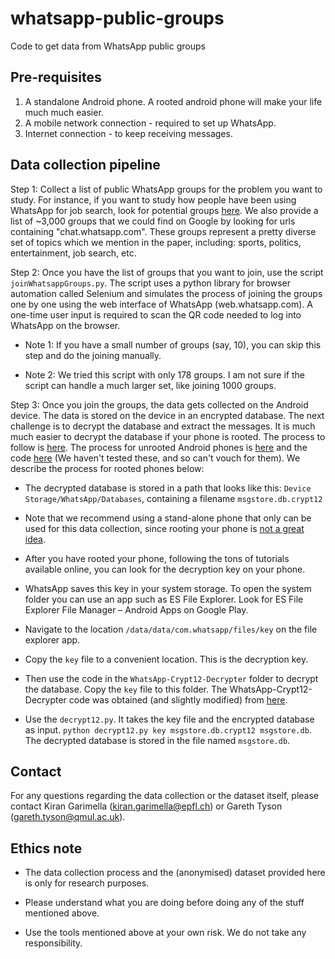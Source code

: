 # whatsapp-public-groups
Code to get data from WhatsApp public groups

## Pre-requisites

1. A standalone Android phone. A rooted android phone will make your life much much easier.
2. A mobile network connection - required to set up WhatsApp.
3. Internet connection - to keep receiving messages.

## Data collection pipeline

Step 1: Collect a list of public WhatsApp groups for the problem you want to study.
For instance, if you want to study how people have been using WhatsApp for job search, look for potential groups <a href="https://aileensoul.wordpress.com/2017/11/02/whatsapp-group-links-for-job-seekers/" target=_blank>here</a>.
We also provide a list of ~3,000 groups that we could find on Google by looking for urls containing "chat.whatsapp.com".
These groups represent a pretty diverse set of topics which we mention in the paper, including: sports, politics, entertainment, job search, etc.

Step 2: Once you have the list of groups that you want to join, use the script `joinWhatsappGroups.py`.
The script uses a python library for browser automation called Selenium and simulates the process of joining the groups one by one using the web interface of WhatsApp (web.whatsapp.com).
A one-time user input is required to scan the QR code needed to log into WhatsApp on the browser.

* Note 1: If you have a small number of groups (say, 10), you can skip this step and do the joining manually.

* Note 2: We tried this script with only 178 groups. I am not sure if the script can handle a much larger set, like joining 1000 groups.

Step 3: Once you join the groups, the data gets collected on the Android device. The data is stored on the device in an encrypted database. The next challenge is to decrypt the database and extract the messages. It is much much easier to decrypt the database if your phone is rooted. The process to follow is <a href="http://jameelnabbo.com/breaking-whatsapp-encryption-exploit/" target=_blank>here</a>. The process for unrooted Android phones is <a href="https://forum.xda-developers.com/showthread.php?t=2770982" target=_blank>here</a> and the code <a href="https://github.com/EliteAndroidApps/WhatsApp-Key-DB-Extractor" target=_blank>here</a> (We haven't tested these, and so can't vouch for them). We describe the process for rooted phones below:

* The decrypted database is stored in a path that looks like this: `Device Storage/WhatsApp/Databases`, containing a filename `msgstore.db.crypt12`

* Note that we recommend using a stand-alone phone that only can be used for this data collection, since rooting your phone is <a href="https://www.bullguard.com/bullguard-security-center/mobile-security/mobile-threats/android-rooting-risks.aspx"> not a great idea</a>.

* After you have rooted your phone, following the tons of tutorials available online, you can look for the decryption key on your phone.

* WhatsApp saves this key in your system storage. To open the system folder you can use an app such as ES File Explorer. Look for ES File Explorer File Manager – Android Apps on Google Play.

* Navigate to the location `/data/data/com.whatsapp/files/key` on the file explorer app.

* Copy the `key` file to a convenient location. This is the decryption key.

* Then use the code in the `WhatsApp-Crypt12-Decrypter` folder to decrypt the database. Copy the `key` file to this folder.
The WhatsApp-Crypt12-Decrypter code was obtained (and slightly modified) from <a href="https://github.com/EliteAndroidApps/WhatsApp-Crypt12-Decrypter/" target=_blank>here</a>.

* Use the `decrypt12.py`. It takes the key file and the encrypted database as input. `python decrypt12.py key msgstore.db.crypt12 msgstore.db`. The decrypted database is stored in the file named `msgstore.db`.

## Contact

For any questions regarding the data collection or the dataset itself, please contact Kiran Garimella (kiran.garimella@epfl.ch) or Gareth Tyson (gareth.tyson@qmul.ac.uk).

## Ethics note

* The data collection process and the (anonymised) dataset provided here is only for research purposes.

* Please understand what you are doing before doing any of the stuff mentioned above.

* Use the tools mentioned above at your own risk. We do not take any responsibility.
